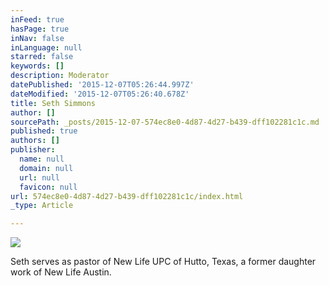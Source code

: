 ```yaml
---
inFeed: true
hasPage: true
inNav: false
inLanguage: null
starred: false
keywords: []
description: Moderator
datePublished: '2015-12-07T05:26:44.997Z'
dateModified: '2015-12-07T05:26:40.678Z'
title: Seth Simmons
author: []
sourcePath: _posts/2015-12-07-574ec8e0-4d87-4d27-b439-dff102281c1c.md
published: true
authors: []
publisher:
  name: null
  domain: null
  url: null
  favicon: null
url: 574ec8e0-4d87-4d27-b439-dff102281c1c/index.html
_type: Article

---
```

![](https://the-grid-user-content.s3-us-west-2.amazonaws.com/93f714f7-9fb5-43e9-b564-02519a15283f.png)

Seth serves as pastor of New Life UPC of Hutto, Texas, a former daughter work of New Life Austin.